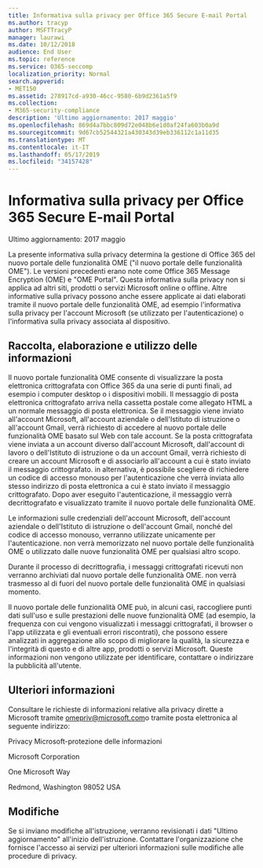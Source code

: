 ```yaml
---
title: Informativa sulla privacy per Office 365 Secure E-mail Portal
ms.author: tracyp
author: MSFTTracyP
manager: laurawi
ms.date: 10/12/2018
audience: End User
ms.topic: reference
ms.service: O365-seccomp
localization_priority: Normal
search.appverid:
- MET150
ms.assetid: 278917cd-a930-46cc-9580-6b9d2361a5f9
ms.collection:
- M365-security-compliance
description: 'Ultimo aggiornamento: 2017 maggio'
ms.openlocfilehash: 869d4a7bbc809d72e048b6e1d0af24fa603b0a9d
ms.sourcegitcommit: 9d67cb52544321a430343d39eb336112c1a11d35
ms.translationtype: MT
ms.contentlocale: it-IT
ms.lasthandoff: 05/17/2019
ms.locfileid: "34157428"
---
```

# <a name="privacy-statement-for-office-365-secure-email-portal"></a>Informativa sulla privacy per Office 365 Secure E-mail Portal

Ultimo aggiornamento: 2017 maggio
  
La presente informativa sulla privacy determina la gestione di Office 365 del nuovo portale delle funzionalità OME ("il nuovo portale delle funzionalità OME"). Le versioni precedenti erano note come Office 365 Message Encryption (OME) e "OME Portal". Questa informativa sulla privacy non si applica ad altri siti, prodotti o servizi Microsoft online o offline. Altre informative sulla privacy possono anche essere applicate ai dati elaborati tramite il nuovo portale delle funzionalità OME, ad esempio l'informativa sulla privacy per l'account Microsoft (se utilizzato per l'autenticazione) o l'informativa sulla privacy associata al dispositivo.
  
## <a name="collection-processing-and-use-of-your-information"></a>Raccolta, elaborazione e utilizzo delle informazioni

Il nuovo portale funzionalità OME consente di visualizzare la posta elettronica crittografata con Office 365 da una serie di punti finali, ad esempio i computer desktop o i dispositivi mobili. Il messaggio di posta elettronica crittografato arriva nella cassetta postale come allegato HTML a un normale messaggio di posta elettronica. Se il messaggio viene inviato all'account Microsoft, all'account aziendale o dell'Istituto di istruzione o all'account Gmail, verrà richiesto di accedere al nuovo portale delle funzionalità OME basato sul Web con tale account. Se la posta crittografata viene inviata a un account diverso dall'account Microsoft, dall'account di lavoro o dell'Istituto di istruzione o da un account Gmail, verrà richiesto di creare un account Microsoft e di associarlo all'account a cui è stato inviato il messaggio crittografato. in alternativa, è possibile scegliere di richiedere un codice di accesso monouso per l'autenticazione che verrà inviata allo stesso indirizzo di posta elettronica a cui è stato inviato il messaggio crittografato. Dopo aver eseguito l'autenticazione, il messaggio verrà decrittografato e visualizzato tramite il nuovo portale delle funzionalità OME.
  
Le informazioni sulle credenziali dell'account Microsoft, dell'account aziendale o dell'Istituto di istruzione o dell'account Gmail, nonché del codice di accesso monouso, verranno utilizzate unicamente per l'autenticazione. non verrà memorizzato nel nuovo portale delle funzionalità OME o utilizzato dalle nuove funzionalità OME per qualsiasi altro scopo.
  
Durante il processo di decrittografia, i messaggi crittografati ricevuti non verranno archiviati dal nuovo portale delle funzionalità OME. non verrà trasmesso al di fuori del nuovo portale delle funzionalità OME in qualsiasi momento.
  
Il nuovo portale delle funzionalità OME può, in alcuni casi, raccogliere punti dati sull'uso e sulle prestazioni delle nuove funzionalità OME (ad esempio, la frequenza con cui vengono visualizzati i messaggi crittografati, il browser o l'app utilizzata e gli eventuali errori riscontrati), che possono essere analizzati in aggregazione allo scopo di migliorare la qualità, la sicurezza e l'integrità di questo e di altre app, prodotti o servizi Microsoft. Queste informazioni non vengono utilizzate per identificare, contattare o indirizzare la pubblicità all'utente.
  
## <a name="for-more-information"></a>Ulteriori informazioni

Consultare le richieste di informazioni relative alla privacy dirette a Microsoft tramite [omepriv@microsoft.com](mailto:omepriv@microsoft.com)o tramite posta elettronica al seguente indirizzo:
  
Privacy Microsoft-protezione delle informazioni
  
Microsoft Corporation
  
One Microsoft Way
  
Redmond, Washington 98052 USA
  
## <a name="changes"></a>Modifiche

Se si inviano modifiche all'istruzione, verranno revisionati i dati "Ultimo aggiornamento" all'inizio dell'istruzione. Contattare l'organizzazione che fornisce l'accesso ai servizi per ulteriori informazioni sulle modifiche alle procedure di privacy.
  

